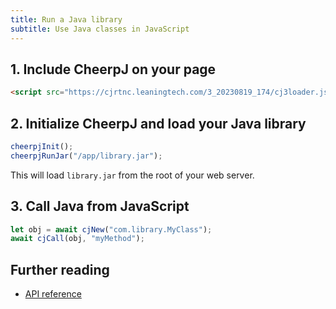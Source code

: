 ```yaml
---
title: Run a Java library
subtitle: Use Java classes in JavaScript
---
```


## 1. Include CheerpJ on your page

```html
<script src="https://cjrtnc.leaningtech.com/3_20230819_174/cj3loader.js"></script>
```

## 2. Initialize CheerpJ and load your Java library

```js
cheerpjInit();
cheerpjRunJar("/app/library.jar");
```

This will load `library.jar` from the root of your web server.

## 3. Call Java from JavaScript

```js
let obj = await cjNew("com.library.MyClass");
await cjCall(obj, "myMethod");
```

## Further reading

- [API reference](/cheerpj3/reference/Runtime-API#calling-java-from-js)
